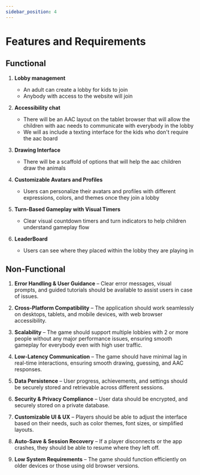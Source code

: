 ```yaml
---
sidebar_position: 4
---
```


# Features and Requirements

## Functional

1. **Lobby management** 
    * An adult can create a lobby for kids to join
    * Anybody with access to the website will join

2. **Accessibility chat**
    * There will be an AAC layout on the tablet browser that will allow the children with aac needs to communicate with everybody in the lobby
    * We will as include a texting interface for the kids who don't require the aac board

3. **Drawing Interface**
    * There will be a scaffold of options that will help the aac children draw the animals

4. **Customizable Avatars and Profiles**
    * Users can personalize their avatars and profiles with different expressions, colors, and themes once they join a lobby

5. **Turn-Based Gameplay with Visual Timers** 
    * Clear visual countdown timers and turn indicators to help children understand gameplay flow

6. **LeaderBoard**
    * Users can see where they placed within the lobby they are playing in
  
## Non-Functional

1. **Error Handling & User Guidance** – Clear error messages, visual prompts, and guided tutorials should be available to assist users in case of issues.

2. **Cross-Platform Compatibility** – The application should work seamlessly on desktops, tablets, and mobile devices, with web browser accessibility.

3. **Scalability** – The game should support multiple lobbies with 2 or more people without any major performance issues, ensuring smooth gameplay for everybody even with high user traffic.

4. **Low-Latency Communication** – The game should have minimal lag in real-time interactions, ensuring smooth drawing, guessing, and AAC responses.

5. **Data Persistence** – User progress, achievements, and settings should be securely stored and retrievable across different sessions.

6. **Security & Privacy Compliance** – User data should be encrypted, and securely stored on a private database.

7. **Customizable UI & UX** – Players should be able to adjust the interface based on their needs, such as color themes, font sizes, or simplified layouts.

8. **Auto-Save & Session Recovery** – If a player disconnects or the app crashes, they should be able to resume where they left off.

9. **Low System Requirements** – The game should function efficiently on older devices or those using old browser versions.


